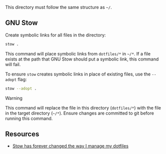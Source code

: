 
This directory must follow the same structure as `~/`.

## GNU Stow

Create symbolic links for all files in the directory:

```sh
stow .
```

This command will place symbolic links from `dotfiles/*` in `~/*`. If a file exists at the path that GNU Stow should put a symbolic link, this command will fail.

To ensure `stow` creates symbolic links in place of existing files, use the `--adopt` flag: 

```sh
stow --adopt .
```

> [!WARNING]
> This command will replace the file in this directory (`dotfiles/*`) with the file in the target directory (`~/*`). Ensure changes are committed to git before running this command.

## Resources

- [Stow has forever changed the way I manage my dotfiles](https://www.youtube.com/watch?v=y6XCebnB9gs)

